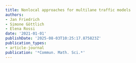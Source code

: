 ```yaml
---
title: Nonlocal approaches for multilane traffic models
authors:
- Jan Friedrich
- Simone Göttlich
- Elena Rossi
date: '2021-01-01'
publishDate: '2025-08-03T10:25:17.875823Z'
publication_types:
- article-journal
publication: '*Commun. Math. Sci.*'
---
```

